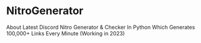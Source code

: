 # NitroGenerator
About Latest Discord Nitro Generator &amp; Checker In Python Which Generates 100,000+ Links Every Minute (Working in 2023)
